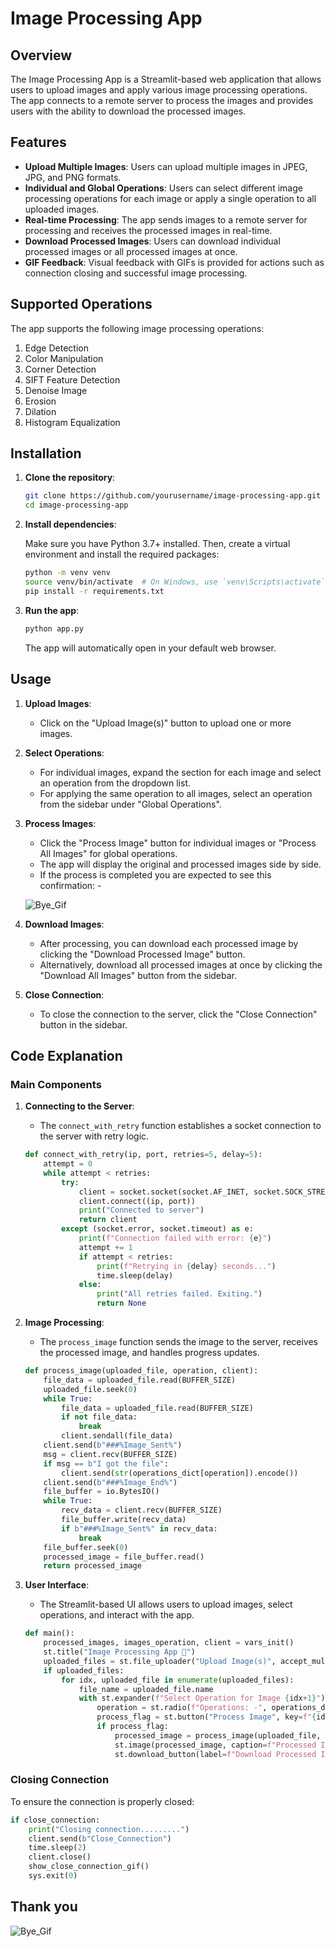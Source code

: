 # Image Processing App

## Overview

The Image Processing App is a Streamlit-based web application that allows users to upload images and apply various image processing operations. The app connects to a remote server to process the images and provides users with the ability to download the processed images.

## Features

- **Upload Multiple Images**: Users can upload multiple images in JPEG, JPG, and PNG formats.
- **Individual and Global Operations**: Users can select different image processing operations for each image or apply a single operation to all uploaded images.
- **Real-time Processing**: The app sends images to a remote server for processing and receives the processed images in real-time.
- **Download Processed Images**: Users can download individual processed images or all processed images at once.
- **GIF Feedback**: Visual feedback with GIFs is provided for actions such as connection closing and successful image processing.

## Supported Operations

The app supports the following image processing operations:

1. Edge Detection
2. Color Manipulation
3. Corner Detection
4. SIFT Feature Detection
5. Denoise Image
6. Erosion
7. Dilation
8. Histogram Equalization

## Installation

1. **Clone the repository**:

    ```bash
    git clone https://github.com/yourusername/image-processing-app.git
    cd image-processing-app
    ```

2. **Install dependencies**:

    Make sure you have Python 3.7+ installed. Then, create a virtual environment and install the required packages:

    ```bash
    python -m venv venv
    source venv/bin/activate  # On Windows, use `venv\Scripts\activate`
    pip install -r requirements.txt
    ```

3. **Run the app**:

    ```bash
    python app.py
    ```

    The app will automatically open in your default web browser.

## Usage

1. **Upload Images**:
    - Click on the "Upload Image(s)" button to upload one or more images.
    
2. **Select Operations**:
    - For individual images, expand the section for each image and select an operation from the dropdown list.
    - For applying the same operation to all images, select an operation from the sidebar under "Global Operations".

3. **Process Images**:
    - Click the "Process Image" button for individual images or "Process All Images" for global operations.
    - The app will display the original and processed images side by side.
    - If the process is completed you are expected to see this confirmation: -
      
    ![Bye_Gif](https://github.com/OmarMDiab/AWS-Distributed-Computing-Server_Client-App/blob/main/Client%20App/GIFS/Mission%20Accomplished.gif)

4. **Download Images**:
    - After processing, you can download each processed image by clicking the "Download Processed Image" button.
    - Alternatively, download all processed images at once by clicking the "Download All Images" button from the sidebar.

5. **Close Connection**:
    - To close the connection to the server, click the "Close Connection" button in the sidebar.

## Code Explanation

### Main Components

1. **Connecting to the Server**:
    - The `connect_with_retry` function establishes a socket connection to the server with retry logic.
    
    ```python
    def connect_with_retry(ip, port, retries=5, delay=5):
        attempt = 0
        while attempt < retries:
            try:
                client = socket.socket(socket.AF_INET, socket.SOCK_STREAM)
                client.connect((ip, port))
                print("Connected to server")
                return client
            except (socket.error, socket.timeout) as e:
                print(f"Connection failed with error: {e}")
                attempt += 1
                if attempt < retries:
                    print(f"Retrying in {delay} seconds...")
                    time.sleep(delay)
                else:
                    print("All retries failed. Exiting.")
                    return None
    ```

2. **Image Processing**:
    - The `process_image` function sends the image to the server, receives the processed image, and handles progress updates.

    ```python
    def process_image(uploaded_file, operation, client):
        file_data = uploaded_file.read(BUFFER_SIZE)
        uploaded_file.seek(0)
        while True:
            file_data = uploaded_file.read(BUFFER_SIZE)
            if not file_data:
                break
            client.sendall(file_data)
        client.send(b"###%Image_Sent%")
        msg = client.recv(BUFFER_SIZE)
        if msg == b"I got the file":
            client.send(str(operations_dict[operation]).encode())
        client.send(b"###%Image_End%")
        file_buffer = io.BytesIO()
        while True:
            recv_data = client.recv(BUFFER_SIZE)
            file_buffer.write(recv_data)
            if b"###%Image_Sent%" in recv_data:
                break
        file_buffer.seek(0)
        processed_image = file_buffer.read()
        return processed_image
    ```

3. **User Interface**:
    - The Streamlit-based UI allows users to upload images, select operations, and interact with the app.

    ```python
    def main():
        processed_images, images_operation, client = vars_init()
        st.title("Image Processing App 🤖")
        uploaded_files = st.file_uploader("Upload Image(s)", accept_multiple_files=True, type=["jpg", "jpeg", "png"])
        if uploaded_files:
            for idx, uploaded_file in enumerate(uploaded_files):
                file_name = uploaded_file.name
                with st.expander(f"Select Operation for Image {idx+1}"):
                    operation = st.radio(f"Operations: -", operations_dict.keys(), index=None, key=idx+1)
                    process_flag = st.button("Process Image", key=f"{idx+1}_process")
                    if process_flag:
                        processed_image = process_image(uploaded_file, operation, client)
                        st.image(processed_image, caption=f"Processed Image {idx+1} ({operation})", use_column_width=True)
                        st.download_button(label=f"Download Processed Image 🤖", data=processed_image, file_name=f"processed_image_{idx+1}.jpg")
    ```

### Closing Connection

To ensure the connection is properly closed:

```python
if close_connection:
    print("Closing connection.........")
    client.send(b"Close_Connection")
    time.sleep(2)
    client.close()
    show_close_connection_gif()
    sys.exit(0)
````

## Thank you
![Bye_Gif](https://github.com/OmarMDiab/AWS-Distributed-Computing-Server_Client-App/blob/main/Client%20App/GIFS/Close%20Connection.gif)
